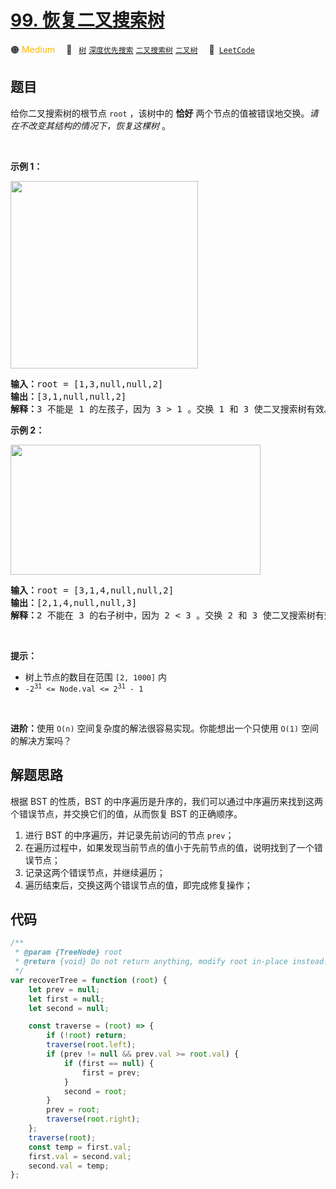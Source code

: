 # [99. 恢复二叉搜索树](https://leetcode.com/problems/recover-binary-search-tree)

🟠 <font color=#ffb800>Medium</font>&emsp; 🔖&ensp; [`树`](/tag/tree.md) [`深度优先搜索`](/tag/depth-first-search.md) [`二叉搜索树`](/tag/binary-search-tree.md) [`二叉树`](/tag/binary-tree.md)&emsp; 🔗&ensp;[`LeetCode`](https://leetcode.com/problems/recover-binary-search-tree)

## 题目

<p>给你二叉搜索树的根节点 <code>root</code> ，该树中的 <strong>恰好</strong> 两个节点的值被错误地交换。<em>请在不改变其结构的情况下，恢复这棵树&nbsp;</em>。</p>

<p>&nbsp;</p>

<p><strong>示例 1：</strong></p>
<img alt="" src="https://assets.leetcode.com/uploads/2020/10/28/recover1.jpg" style="width: 300px;" />
<pre>
<strong>输入：</strong>root = [1,3,null,null,2]
<strong>输出：</strong>[3,1,null,null,2]
<strong>解释：</strong>3 不能是 1 的左孩子，因为 3 &gt; 1 。交换 1 和 3 使二叉搜索树有效。
</pre>

<p><strong>示例 2：</strong></p>
<img alt="" src="https://assets.leetcode.com/uploads/2020/10/28/recover2.jpg" style="height: 208px; width: 400px;" />
<pre>
<strong>输入：</strong>root = [3,1,4,null,null,2]
<strong>输出：</strong>[2,1,4,null,null,3]
<strong>解释：</strong>2 不能在 3 的右子树中，因为 2 &lt; 3 。交换 2 和 3 使二叉搜索树有效。</pre>

<p>&nbsp;</p>

<p><strong>提示：</strong></p>

<ul>
	<li>树上节点的数目在范围 <code>[2, 1000]</code> 内</li>
	<li><code>-2<sup>31</sup> &lt;= Node.val &lt;= 2<sup>31</sup> - 1</code></li>
</ul>

<p>&nbsp;</p>

<p><strong>进阶：</strong>使用 <code>O(n)</code> 空间复杂度的解法很容易实现。你能想出一个只使用&nbsp;<code>O(1)</code> 空间的解决方案吗？</p>


## 解题思路

根据 BST 的性质，BST 的中序遍历是升序的，我们可以通过中序遍历来找到这两个错误节点，并交换它们的值，从而恢复 BST 的正确顺序。

1. 进行 BST 的中序遍历，并记录先前访问的节点 `prev`；
2. 在遍历过程中，如果发现当前节点的值小于先前节点的值，说明找到了一个错误节点；
3. 记录这两个错误节点，并继续遍历；
4. 遍历结束后，交换这两个错误节点的值，即完成修复操作；

## 代码

```javascript
/**
 * @param {TreeNode} root
 * @return {void} Do not return anything, modify root in-place instead.
 */
var recoverTree = function (root) {
	let prev = null;
	let first = null;
	let second = null;

	const traverse = (root) => {
		if (!root) return;
		traverse(root.left);
		if (prev != null && prev.val >= root.val) {
			if (first == null) {
				first = prev;
			}
			second = root;
		}
		prev = root;
		traverse(root.right);
	};
	traverse(root);
	const temp = first.val;
	first.val = second.val;
	second.val = temp;
};
```
